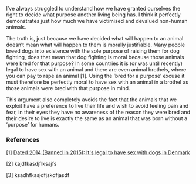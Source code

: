 I’ve always struggled to understand how we have granted ourselves the right to decide what purpose another living being has. I think it perfectly demonstrates just how much we have victimised and devalued non-human animals.

The truth is, just because we have decided what will happen to an animal doesn’t mean what will happen to them is morally justifiable. Many people breed dogs into existence with the sole purpose of raising them for dog fighting, does that mean that dog fighting is moral because those animals were bred for that purpose? In some countries it is (or was until recently) legal to have sex with an animal and there are even animal brothels, where you can pay to rape an animal [1]. Using the ‘bred for a purpose’ excuse it must therefore be perfectly moral to have sex with an animal in a brothel as those animals were bred with that purpose in mind. 

This argument also completely avoids the fact that the animals that we exploit have a preference to live their life and wish to avoid feeling pain and fear, in their eyes they have no awareness of the reason they were bred and their desire to live is exactly the same as an animal that was born without a ‘purpose’ for humans.

### References

[1] [Dated 2014 (Banned in 2015): It's legal to have sex with dogs in Denmark](https://www.vice.com/da/article/av43x8/its-legal-to-have-sex-with-dogs-in-denmark)

[2] kajdfkasdjflksajfs

[3] ksadhfkasjdfjskdfjasdf

